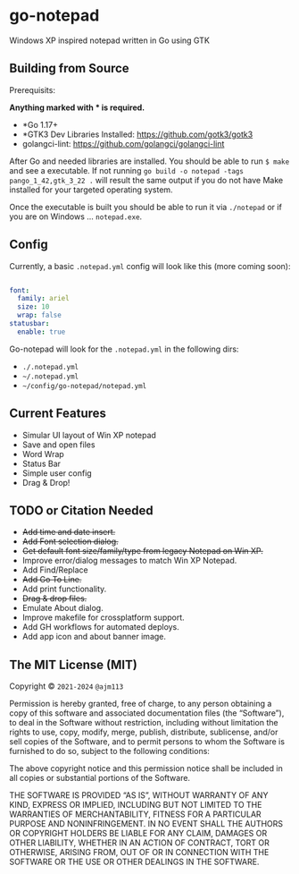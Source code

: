 # go-notepad

Windows XP inspired notepad written in Go using GTK

## Building from Source

Prerequisits:

**Anything marked with * is required.**

- *Go 1.17+
- *GTK3 Dev Libraries Installed: <https://github.com/gotk3/gotk3>
- golangci-lint: <https://github.com/golangci/golangci-lint>

After Go and needed libraries are installed. You should be able to run `$ make` and see a executable.
If not running `go build -o notepad -tags pango_1_42,gtk_3_22 .` will result the same output if you do not have Make installed for your targeted operating system.

Once the executable is built you should be able to run it via `./notepad` or if you are on Windows ... `notepad.exe`.

## Config

Currently, a basic `.notepad.yml` config will look like this (more coming soon):

```yml

font:
  family: ariel
  size: 10
  wrap: false
statusbar:
  enable: true

```

Go-notepad will look for the `.notepad.yml` in the following dirs:

- `./.notepad.yml`
- `~/.notepad.yml`
- `~/config/go-notepad/notepad.yml`


## Current Features

- Simular UI layout of Win XP notepad
- Save and open files
- Word Wrap
- Status Bar
- Simple user config
- Drag & Drop!

## TODO or Citation Needed

- ~~Add time and date insert.~~
- ~~Add Font selection dialog.~~
- ~~Get default font size/family/type from legacy Notepad on Win XP.~~
- Improve error/dialog messages to match Win XP Notepad.
- Add Find/Replace
- ~~Add Go To Line.~~
- Add print functionality.
- ~~Drag & drop files.~~
- Emulate About dialog.
- Improve makefile for crossplatform support.
- Add GH workflows for automated deploys.
- Add app icon and about banner image.

## The MIT License (MIT)

Copyright © `2021-2024` `@ajm113`

Permission is hereby granted, free of charge, to any person
obtaining a copy of this software and associated documentation
files (the “Software”), to deal in the Software without
restriction, including without limitation the rights to use,
copy, modify, merge, publish, distribute, sublicense, and/or sell
copies of the Software, and to permit persons to whom the
Software is furnished to do so, subject to the following
conditions:

The above copyright notice and this permission notice shall be
included in all copies or substantial portions of the Software.

THE SOFTWARE IS PROVIDED “AS IS”, WITHOUT WARRANTY OF ANY KIND,
EXPRESS OR IMPLIED, INCLUDING BUT NOT LIMITED TO THE WARRANTIES
OF MERCHANTABILITY, FITNESS FOR A PARTICULAR PURPOSE AND
NONINFRINGEMENT. IN NO EVENT SHALL THE AUTHORS OR COPYRIGHT
HOLDERS BE LIABLE FOR ANY CLAIM, DAMAGES OR OTHER LIABILITY,
WHETHER IN AN ACTION OF CONTRACT, TORT OR OTHERWISE, ARISING
FROM, OUT OF OR IN CONNECTION WITH THE SOFTWARE OR THE USE OR
OTHER DEALINGS IN THE SOFTWARE.

